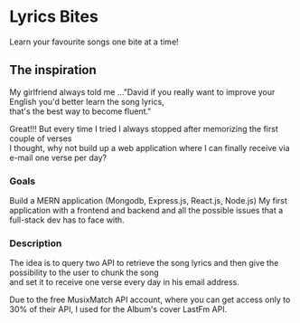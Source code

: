 # Lyrics Bites

Learn your favourite songs one bite at a time!

## The inspiration

My girlfriend always told me ..."David if you really want to improve your English you'd better learn the song lyrics, <br/>
that's the best way to become fluent."<br />

Great!!! But every time I tried I always stopped after memorizing the first couple of verses<br/>
I thought, why not build up a web application where I can finally receive via e-mail one verse per day?<br/>

### Goals

Build a MERN application (Mongodb, Express.js, React.js, Node.js)
My first application with a frontend and backend and all the possible issues that a full-stack dev has to face with.

### Description 

The idea is to query two API to retrieve the song lyrics and then give the possibility to the user to chunk the song<br/>
and set it to receive one verse every day in his email address.<br/>

Due to the free MusixMatch API account, where you can get access only to 30% of their API, I used for the Album's cover LastFm API.

